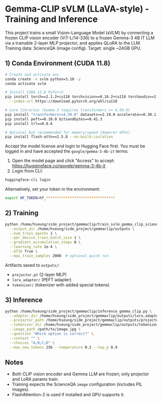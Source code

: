 # Gemma-CLIP sVLM (LLaVA-style) - Training and Inference

This project trains a small Vision-Language Model (sVLM) by connecting a frozen CLIP vision encoder (ViT-L/14-336) to a frozen Gemma-3 4B IT LLM via a trainable 2-layer MLP projector, and applies QLoRA to the LLM. Training data: ScienceQA (image config). Target: single ~24GB GPU.

## 1) Conda Environment (CUDA 11.8)

```bash
# Create and activate env
conda create -n svlm python=3.10 -y
conda activate svlm

# Install CUDA 11.8 PyTorch
pip install torch==2.1.2+cu118 torchvision==0.16.2+cu118 torchaudio==2.1.2 \
  --index-url https://download.pytorch.org/whl/cu118

# Core libraries (Gemma 3 requires transformers >= 4.50.0)
pip install "transformers>=4.50.0" datasets==2.19.0 accelerate==0.30.1
pip install peft==0.10.0 bitsandbytes==0.41.3
pip install trl==0.8.6

# Optional but recommended for memory/speed (Ampere+ GPUs)
pip install flash-attn==2.5.8 --no-build-isolation
```

Accept the model license and login to Hugging Face first. You must be logged in and have accepted the `google/gemma-3-4b-it` terms:

1. Open the model page and click "Access" to accept: https://huggingface.co/google/gemma-3-4b-it
2. Login from CLI:

```bash
huggingface-cli login
```

Alternatively, set your token in the environment:

```bash
export HF_TOKEN=hf_********************************
```

## 2) Training

```bash
python /home/hseung/side_project/gemmaclip/train_svlm_gemma_clip_scienceqa.py \
  --output_dir /home/hseung/side_project/gemmaclip/outputs \
  --num_train_epochs 1 \
  --per_device_train_batch_size 1 \
  --gradient_accumulation_steps 8 \
  --learning_rate 1e-4 \
  --bf16 True \
  --max_train_samples 2000  # optional quick run
```

Artifacts saved to `outputs/`:
- `projector.pt` (2-layer MLP)
- `lora_adapter/` (PEFT adapter)
- `tokenizer/` (tokenizer with added special tokens)

## 3) Inference

```bash
python /home/hseung/side_project/gemmaclip/inference_gemma_clip.py \
  --adapter_dir /home/hseung/side_project/gemmaclip/outputs/lora_adapter \
  --projector_path /home/hseung/side_project/gemmaclip/outputs/projector.pt \
  --tokenizer_dir /home/hseung/side_project/gemmaclip/outputs/tokenizer \
  --image_path /path/to/image.jpg \
  --question "Which option is correct?" \
  --context "" \
  --choices "A;B;C;D" \
  --max_new_tokens 256 --temperature 0.2 --top_p 0.9
```

## Notes
- Both CLIP vision encoder and Gemma LLM are frozen; only projector and LoRA params train.
- Training expects the ScienceQA `image` configuration (includes PIL images).
- FlashAttention-2 is used if installed and GPU supports it. 